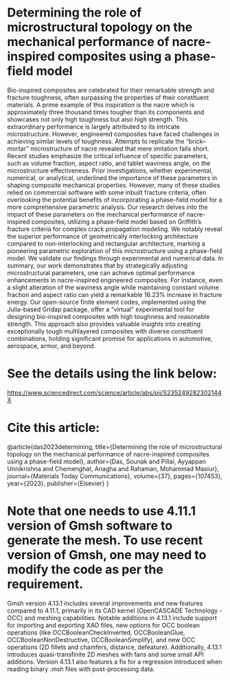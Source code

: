 # Determining the role of microstructural topology on the mechanical performance of nacre-inspired composites using a phase-field model

Bio-inspired composites are celebrated for their remarkable strength and fracture toughness, often surpassing the properties of their constituent materials. A prime example of this inspiration is the nacre which is approximately three thousand times tougher than its components and showcases not only high toughness but also high strength. This extraordinary performance is largely attributed to its intricate microstructure. However, engineered composites have faced challenges in achieving similar levels of toughness. Attempts to replicate the “brick–mortar” microstructure of nacre revealed that mere imitation falls short. Recent studies emphasize the critical influence of specific parameters, such as volume fraction, aspect ratio, and tablet waviness angle, on the microstructure effectiveness. Prior investigations, whether experimental, numerical, or analytical, underlined the importance of these parameters in shaping composite mechanical properties. However, many of these studies relied on commercial software with some inbuilt fracture criteria, often overlooking the potential benefits of incorporating a phase-field model for a more comprehensive parametric analysis. Our research delves into the impact of these parameters on the mechanical performance of nacre-inspired composites, utilizing a phase-field model based on Griffith’s fracture criteria for complex crack propagation modeling. We notably reveal the superior performance of geometrically interlocking architecture compared to non-interlocking and rectangular architecture, marking a pioneering parametric exploration of this microstructure using a phase-field model. We validate our findings through experimental and numerical data. In summary, our work demonstrates that by strategically adjusting microstructural parameters, one can achieve optimal performance enhancements in nacre-inspired engineered composites. For instance, even a slight alteration of the waviness angle while maintaining constant volume fraction and aspect ratio can yield a remarkable 16.23% increase in fracture energy. Our open-source finite element codes, implemented using the Julia-based Gridap package, offer a “virtual” experimental tool for designing bio-inspired composites with high toughness and reasonable strength. This approach also provides valuable insights into creating exceptionally tough multilayered composites with diverse constituent combinations, holding significant promise for applications in automotive, aerospace, armor, and beyond.

# See the details using the link below:

https://www.sciencedirect.com/science/article/abs/pii/S235249282302144X

# Cite this article:

@article{das2023determining,
  title={Determining the role of microstructural topology on the mechanical performance of nacre-inspired composites using a phase-field model},
  author={Das, Sounak and Pillai, Ayyappan Unnikrishna and Chemenghat, Anagha and Rahaman, Mohammad Masiur},
  journal={Materials Today Communications},
  volume={37},
  pages={107453},
  year={2023},
  publisher={Elsevier}
}

# Note that one needs to use 4.11.1 version of Gmsh software to generate the mesh. To use recent version of Gmsh, one may need to modify the code as per the requirement.

Gmsh version 4.13.1 includes several improvements and new features compared to 4.11.1, primarily in its CAD kernel (OpenCASCADE Technology - OCC) and meshing capabilities. Notable additions in 4.13.1 include support for importing and exporting XAO files,
new options for OCC boolean operations (like OCCBooleanCheckInverted, OCCBooleanGlue, OCCBooleanNonDestructive, OCCBooleanSimplify), and new OCC operations (2D fillets and chamfers, distance, defeature). Additionally, 4.13.1 introduces quasi-transfinite 
2D meshes with fans and some small API additions. Version 4.13.1 also features a fix for a regression introduced when reading binary .msh files with post-processing data.
